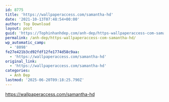 ```yaml
---
id: 8775
title: 'https://wallpaperaccess.com/samantha-hd'
date: '2021-10-13T07:48:54+00:00'
author: Top Download
layout: post
guid: 'https://Tophinhanhdep.com/anh-dep/https-wallpaperaccess-com-samantha-hd/'
permalink: /anh-dep/https-wallpaperaccess-com-samantha-hd/
wp_automatic_camp:
  - '8098'
fe27e421b3cd92fdf12fe1774d58c9aa:
  - 'https://wallpaperaccess.com/samantha-hd'
original_link:
  - 'https://wallpaperaccess.com/samantha-hd'
categories:
  - Ảnh Đẹp
lastmod: '2025-06-20T09:18:25.790Z'
---
```

https://wallpaperaccess.com/samantha-hd
